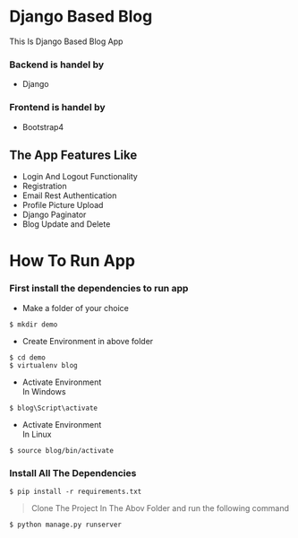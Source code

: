 # Django Based Blog
This Is Django Based Blog App

### Backend is handel by
- Django
### Frontend is handel by
- Bootstrap4

## The App Features Like
- Login And Logout Functionality
- Registration
- Email Rest Authentication
- Profile Picture Upload
- Django Paginator
- Blog Update and Delete

# How To Run App
### First install the dependencies to run app
- Make a folder of your choice
```
$ mkdir demo
```
- Create Environment in above folder
```
$ cd demo
$ virtualenv blog
```
- Activate Environment<br>
In Windows
```
$ blog\Script\activate
```
- Activate Environment<br>
In Linux
```
$ source blog/bin/activate
```
### Install All The Dependencies
```
$ pip install -r requirements.txt
```
> Clone The Project In The Abov Folder
> and run the following command
```
$ python manage.py runserver
